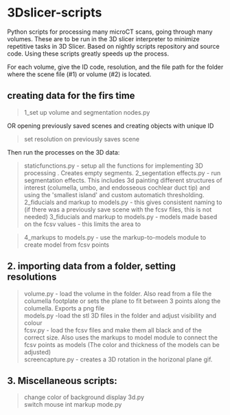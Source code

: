 # 3Dslicer-scripts
Python scripts for processing many microCT scans, going through many volumes. These are to be run in the 3D slicer interpreter to minimize repetitive tasks in 3D Slicer. Based on nightly scripts repository and source code. Using these scripts greatly speeds up the process.

For each volume, give the ID code, resolution, and the file path for the folder where the scene file (#1) or volume (#2) is located.



## creating data for the firs time
> 1_set up volume and segmentation nodes.py  

OR 
opening previously saved scenes and creating objects with unique ID

> set resolution on previously saves scene

Then run the processes on the 3D data:

>staticfunctions.py - setup all the functions for implementing 3D processing  . Creates empty segments.
> 2_segentation effects.py - run segmentation effects. This includes 3d painting different structures of interest (columella, umbo, and endosseous cochlear duct tip) and using the 'smallest island' and custom automatich thresholding.
> 2_fiducials and markup to models.py - this gives consistent naming to  (if there was a previously save scene with the fcsv files, this is not needed)
> 3_fiducials and markup to models.py - models made based on the fcsv values - this limits the area to 

>4_markups to models.py - use the markup-to-models module to create model from fcsv points
## 2. importing data from a folder, setting resolutions
 
>volume.py - load the volume in the folder. Also read from a file the columella footplate or sets the plane to fit between 3 points along the columella. Exports a png file  
>models.py  -load the stl 3D files in the folder and adjust visibility and colour  
>fcsv.py  - load the fcsv files and make them all black and of the correct size. Also uses the markups to model module to connect the fcsv points as models (The color and thickness of the models can be adjusted)  
> screencapture.py -  creates a 3D rotation in the horizonal plane gif.

## 3. Miscellaneous scripts:
> change color of background display 3d.py  
> switch mouse int markup mode.py